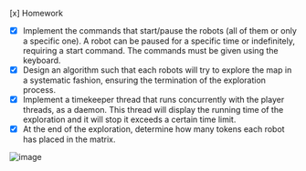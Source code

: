 [x] Homework

- [x] Implement the commands that start/pause the robots (all of them or only a specific one). A robot can be paused for a specific time or indefinitely, requiring a start command. The commands must be given using the keyboard.
- [x] Design an algorithm such that each robots will try to explore the map in a systematic fashion, ensuring the termination of the exploration process.
- [x] Implement a timekeeper thread that runs concurrently with the player threads, as a daemon. This thread will display the running time of the exploration and it will stop it exceeds a certain time limit.
- [x] At the end of the exploration, determine how many tokens each robot has placed in the matrix.

![image](https://user-images.githubusercontent.com/100404656/233358991-ab79bdbb-5743-4825-aa3f-ef1c213ac8e6.png)


